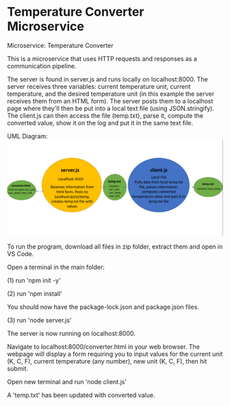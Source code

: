 # Temperature Converter Microservice
Microservice: Temperature Converter

This is a microservice that uses HTTP requests and responses as a communication pipeline. 

The server is found in server.js and runs locally on localhost:8000. The server receives three variables: current temperature unit, current temperature, and the desired temperature unit (in this example the server receives them from an HTML form). The server posts them to a localhost page where they'll then be put into a local text file (using JSON.stringify). The client.js can then access the file (temp.txt), parse it, compute the converted value, show it on the log and put it in the same text file.

UML Diagram:
![image](https://github.com/vitalysmnv/Assignment-8-Microservice/blob/3c38898bc2338ae699af576758b86aa077d4e5bb/public/198919376-549b8d97-9516-49bb-b083-c5ef6e71c793.png)

To run the program, download all files in zip folder, extract them and open in VS Code.

Open a terminal in the main folder:

(1) run 'npm init -y'

(2) run 'npm install'

You should now have the package-lock.json and package.json files.

(3) run 'node server.js'

The server is now running on localhost:8000.

Navigate to localhost:8000/converter.html in your web browser. The webpage will display a form requiring you to input values for the current unit (K, C, F), current temperature (any number), new unit (K, C, F), then hit submit.

Open new terminal and run 'node client.js'

A 'temp.txt' has been updated with converted value.
